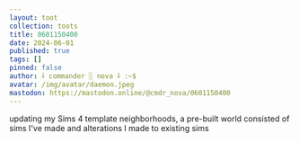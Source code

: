 ```yaml
---
layout: toot
collection: toots
title: 0601150400
date: 2024-06-01
published: true
tags: []
pinned: false
author: ⸸ commander ░ nova ⸸ :~$
avatar: /img/avatar/daemon.jpeg
mastodon: https://mastodon.online/@cmdr_nova/0601150400
---
```


updating my Sims 4 template neighborhoods, a pre-built world consisted of sims I've made and alterations I made to existing sims
